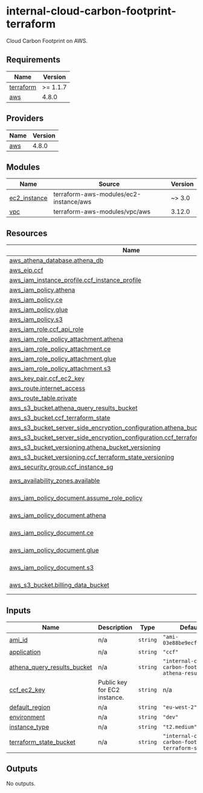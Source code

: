 # internal-cloud-carbon-footprint-terraform

Cloud Carbon Footprint on AWS.
<!-- BEGINNING OF PRE-COMMIT-TERRAFORM DOCS HOOK -->
## Requirements

| Name | Version |
|------|---------|
| <a name="requirement_terraform"></a> [terraform](#requirement\_terraform) | >= 1.1.7 |
| <a name="requirement_aws"></a> [aws](#requirement\_aws) | 4.8.0 |

## Providers

| Name | Version |
|------|---------|
| <a name="provider_aws"></a> [aws](#provider\_aws) | 4.8.0 |

## Modules

| Name | Source | Version |
|------|--------|---------|
| <a name="module_ec2_instance"></a> [ec2\_instance](#module\_ec2\_instance) | terraform-aws-modules/ec2-instance/aws | ~> 3.0 |
| <a name="module_vpc"></a> [vpc](#module\_vpc) | terraform-aws-modules/vpc/aws | 3.12.0 |

## Resources

| Name | Type |
|------|------|
| [aws_athena_database.athena_db](https://registry.terraform.io/providers/hashicorp/aws/4.8.0/docs/resources/athena_database) | resource |
| [aws_eip.ccf](https://registry.terraform.io/providers/hashicorp/aws/4.8.0/docs/resources/eip) | resource |
| [aws_iam_instance_profile.ccf_instance_profile](https://registry.terraform.io/providers/hashicorp/aws/4.8.0/docs/resources/iam_instance_profile) | resource |
| [aws_iam_policy.athena](https://registry.terraform.io/providers/hashicorp/aws/4.8.0/docs/resources/iam_policy) | resource |
| [aws_iam_policy.ce](https://registry.terraform.io/providers/hashicorp/aws/4.8.0/docs/resources/iam_policy) | resource |
| [aws_iam_policy.glue](https://registry.terraform.io/providers/hashicorp/aws/4.8.0/docs/resources/iam_policy) | resource |
| [aws_iam_policy.s3](https://registry.terraform.io/providers/hashicorp/aws/4.8.0/docs/resources/iam_policy) | resource |
| [aws_iam_role.ccf_api_role](https://registry.terraform.io/providers/hashicorp/aws/4.8.0/docs/resources/iam_role) | resource |
| [aws_iam_role_policy_attachment.athena](https://registry.terraform.io/providers/hashicorp/aws/4.8.0/docs/resources/iam_role_policy_attachment) | resource |
| [aws_iam_role_policy_attachment.ce](https://registry.terraform.io/providers/hashicorp/aws/4.8.0/docs/resources/iam_role_policy_attachment) | resource |
| [aws_iam_role_policy_attachment.glue](https://registry.terraform.io/providers/hashicorp/aws/4.8.0/docs/resources/iam_role_policy_attachment) | resource |
| [aws_iam_role_policy_attachment.s3](https://registry.terraform.io/providers/hashicorp/aws/4.8.0/docs/resources/iam_role_policy_attachment) | resource |
| [aws_key_pair.ccf_ec2_key](https://registry.terraform.io/providers/hashicorp/aws/4.8.0/docs/resources/key_pair) | resource |
| [aws_route.internet_access](https://registry.terraform.io/providers/hashicorp/aws/4.8.0/docs/resources/route) | resource |
| [aws_route_table.private](https://registry.terraform.io/providers/hashicorp/aws/4.8.0/docs/resources/route_table) | resource |
| [aws_s3_bucket.athena_query_results_bucket](https://registry.terraform.io/providers/hashicorp/aws/4.8.0/docs/resources/s3_bucket) | resource |
| [aws_s3_bucket.ccf_terraform_state](https://registry.terraform.io/providers/hashicorp/aws/4.8.0/docs/resources/s3_bucket) | resource |
| [aws_s3_bucket_server_side_encryption_configuration.athena_bucket_encryption](https://registry.terraform.io/providers/hashicorp/aws/4.8.0/docs/resources/s3_bucket_server_side_encryption_configuration) | resource |
| [aws_s3_bucket_server_side_encryption_configuration.ccf_terraform_state_encryption](https://registry.terraform.io/providers/hashicorp/aws/4.8.0/docs/resources/s3_bucket_server_side_encryption_configuration) | resource |
| [aws_s3_bucket_versioning.athena_bucket_versioning](https://registry.terraform.io/providers/hashicorp/aws/4.8.0/docs/resources/s3_bucket_versioning) | resource |
| [aws_s3_bucket_versioning.ccf_terraform_state_versioning](https://registry.terraform.io/providers/hashicorp/aws/4.8.0/docs/resources/s3_bucket_versioning) | resource |
| [aws_security_group.ccf_instance_sg](https://registry.terraform.io/providers/hashicorp/aws/4.8.0/docs/resources/security_group) | resource |
| [aws_availability_zones.available](https://registry.terraform.io/providers/hashicorp/aws/4.8.0/docs/data-sources/availability_zones) | data source |
| [aws_iam_policy_document.assume_role_policy](https://registry.terraform.io/providers/hashicorp/aws/4.8.0/docs/data-sources/iam_policy_document) | data source |
| [aws_iam_policy_document.athena](https://registry.terraform.io/providers/hashicorp/aws/4.8.0/docs/data-sources/iam_policy_document) | data source |
| [aws_iam_policy_document.ce](https://registry.terraform.io/providers/hashicorp/aws/4.8.0/docs/data-sources/iam_policy_document) | data source |
| [aws_iam_policy_document.glue](https://registry.terraform.io/providers/hashicorp/aws/4.8.0/docs/data-sources/iam_policy_document) | data source |
| [aws_iam_policy_document.s3](https://registry.terraform.io/providers/hashicorp/aws/4.8.0/docs/data-sources/iam_policy_document) | data source |
| [aws_s3_bucket.billing_data_bucket](https://registry.terraform.io/providers/hashicorp/aws/4.8.0/docs/data-sources/s3_bucket) | data source |

## Inputs

| Name | Description | Type | Default | Required |
|------|-------------|------|---------|:--------:|
| <a name="input_ami_id"></a> [ami\_id](#input\_ami\_id) | n/a | `string` | `"ami-03e88be9ecff64781"` | no |
| <a name="input_application"></a> [application](#input\_application) | n/a | `string` | `"ccf"` | no |
| <a name="input_athena_query_results_bucket"></a> [athena\_query\_results\_bucket](#input\_athena\_query\_results\_bucket) | n/a | `string` | `"internal-cloud-carbon-footprint-athena-results"` | no |
| <a name="input_ccf_ec2_key"></a> [ccf\_ec2\_key](#input\_ccf\_ec2\_key) | Public key for EC2 instance. | `string` | n/a | yes |
| <a name="input_default_region"></a> [default\_region](#input\_default\_region) | n/a | `string` | `"eu-west-2"` | no |
| <a name="input_environment"></a> [environment](#input\_environment) | n/a | `string` | `"dev"` | no |
| <a name="input_instance_type"></a> [instance\_type](#input\_instance\_type) | n/a | `string` | `"t2.medium"` | no |
| <a name="input_terraform_state_bucket"></a> [terraform\_state\_bucket](#input\_terraform\_state\_bucket) | n/a | `string` | `"internal-cloud-carbon-footprint-terraform-state"` | no |

## Outputs

No outputs.
<!-- END OF PRE-COMMIT-TERRAFORM DOCS HOOK -->
